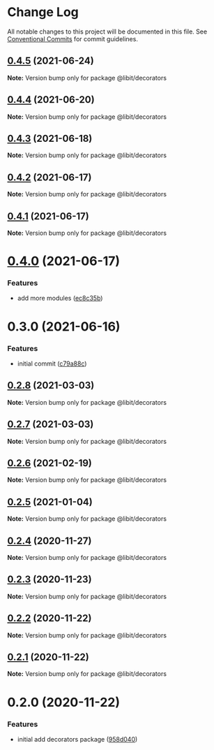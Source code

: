 # Change Log

All notable changes to this project will be documented in this file.
See [Conventional Commits](https://conventionalcommits.org) for commit guidelines.

## [0.4.5](https://gitr.net/mindary/libit/compare/@libit/decorators@0.4.4...@libit/decorators@0.4.5) (2021-06-24)

**Note:** Version bump only for package @libit/decorators





## [0.4.4](https://gitr.net/mindary/libit/compare/@libit/decorators@0.4.3...@libit/decorators@0.4.4) (2021-06-20)

**Note:** Version bump only for package @libit/decorators





## [0.4.3](https://gitr.net/mindary/libit/compare/@libit/decorators@0.4.2...@libit/decorators@0.4.3) (2021-06-18)

**Note:** Version bump only for package @libit/decorators





## [0.4.2](https://gitr.net/mindary/libit/compare/@libit/decorators@0.4.1...@libit/decorators@0.4.2) (2021-06-17)

**Note:** Version bump only for package @libit/decorators





## [0.4.1](https://gitr.net/mindary/libit/compare/@libit/decorators@0.4.0...@libit/decorators@0.4.1) (2021-06-17)

**Note:** Version bump only for package @libit/decorators





# [0.4.0](https://gitr.net/mindary/libit/compare/@libit/decorators@0.3.0...@libit/decorators@0.4.0) (2021-06-17)


### Features

* add more modules ([ec8c35b](https://gitr.net/mindary/libit/commits/ec8c35b18b46fd894731b63383e766973070cc52))





# 0.3.0 (2021-06-16)


### Features

* initial commit ([c79a88c](https://gitr.net/mindary/libit/commits/c79a88c56e4c98155d80e15cf0e83be24593af27))





## [0.2.8](https://gitr.net/mindary/libit/compare/@libit/decorators@0.2.6...@libit/decorators@0.2.8) (2021-03-03)

**Note:** Version bump only for package @libit/decorators





## [0.2.7](https://gitr.net/mindary/libit/compare/@libit/decorators@0.2.6...@libit/decorators@0.2.7) (2021-03-03)

**Note:** Version bump only for package @libit/decorators





## [0.2.6](https://gitr.net/mindary/libit/compare/@libit/decorators@0.2.5...@libit/decorators@0.2.6) (2021-02-19)

**Note:** Version bump only for package @libit/decorators





## [0.2.5](https://gitr.net/mindary/libit/compare/@libit/decorators@0.2.4...@libit/decorators@0.2.5) (2021-01-04)

**Note:** Version bump only for package @libit/decorators





## [0.2.4](https://gitr.net/mindary/libit/compare/@libit/decorators@0.2.3...@libit/decorators@0.2.4) (2020-11-27)

**Note:** Version bump only for package @libit/decorators





## [0.2.3](https://gitr.net/mindary/libit/compare/@libit/decorators@0.2.2...@libit/decorators@0.2.3) (2020-11-23)

**Note:** Version bump only for package @libit/decorators





## [0.2.2](https://gitr.net/mindary/libit/compare/@libit/decorators@0.2.1...@libit/decorators@0.2.2) (2020-11-22)

**Note:** Version bump only for package @libit/decorators





## [0.2.1](https://gitr.net/mindary/libit/compare/@libit/decorators@0.2.0...@libit/decorators@0.2.1) (2020-11-22)

**Note:** Version bump only for package @libit/decorators





# 0.2.0 (2020-11-22)


### Features

* initial add decorators package ([958d040](https://gitr.net/mindary/libit/commits/958d0407cddeb322dc16df6aa4f93075a9e043a6))
